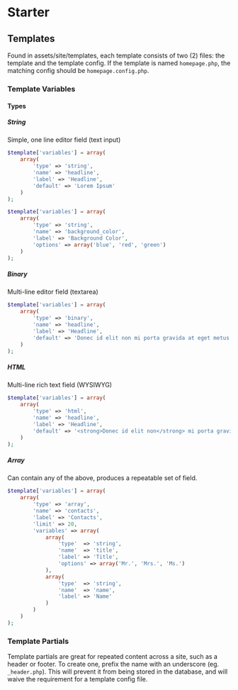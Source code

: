 # Starter

## Templates
Found in assets/site/templates, each template consists of two (2) files: the template and the template config. If the template is named `homepage.php`, the matching config should be `homepage.config.php`.

### Template Variables
#### Types
##### String
Simple, one line editor field (text input)

```php
$template['variables'] = array(
    array(
        'type' => 'string',
        'name' => 'headline',
        'label' => 'Headline',
        'default' => 'Lorem Ipsum'
    )
);
```

```php
$template['variables'] = array(
    array(
        'type' => 'string',
        'name' => 'background_color',
        'label' => 'Background Color',
        'options' => array('blue', 'red', 'green')
    )
);
```

##### Binary
Multi-line editor field (textarea)

```php
$template['variables'] = array(
    array(
        'type' => 'binary',
        'name' => 'headline',
        'label' => 'Headline',
        'default' => 'Donec id elit non mi porta gravida at eget metus. Duis mollis, est non commodo luctus, nisi erat porttitor ligula, eget lacinia odio sem nec elit.'
    )
);
```

##### HTML
Multi-line rich text field (WYSIWYG)

```php
$template['variables'] = array(
    array(
        'type' => 'html',
        'name' => 'headline',
        'label' => 'Headline',
        'default' => '<strong>Donec id elit non</strong> mi porta gravida at eget metus. Duis mollis, est non commodo luctus, <em>nisi erat</em> porttitor ligula, eget lacinia odio sem nec elit.'
    )
);
```

##### Array
Can contain any of the above, produces a repeatable set of field.

```php
$template['variables'] = array(
    array(
        'type' => 'array',
        'name' => 'contacts',
        'label' => 'Contacts',
        'limit' => 20,
        'variables' => array(
            array(
                'type'  => 'string',
                'name'  => 'title',
                'label' => 'Title',
                'options' => array('Mr.', 'Mrs.', 'Ms.')
            ),
            array(
                'type'  => 'string',
                'name'  => 'name',
                'label' => 'Name'
            )
        )
    )
);
```

### Template Partials
Template partials are great for repeated content across a site, such as a header or footer. To create one, prefix the name with an underscore (eg. `_header.php`). This will prevent it from being stored in the database, and will waive the requirement for a template config file.